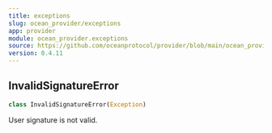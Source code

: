 ```yaml
---
title: exceptions
slug: ocean_provider/exceptions
app: provider
module: ocean_provider.exceptions
source: https://github.com/oceanprotocol/provider/blob/main/ocean_provider/exceptions.py
version: 0.4.11
---
```

## InvalidSignatureError

```python
class InvalidSignatureError(Exception)
```

User signature is not valid.

